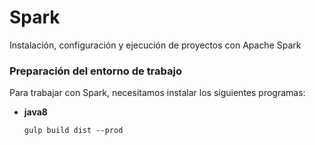 # Spark 
Instalación, configuración y ejecución de proyectos con Apache Spark

### Preparación del entorno de trabajo
Para trabajar con Spark, necesitamos instalar los siguientes programas:
- **java8**
  ```
  gulp build dist --prod
  ```
